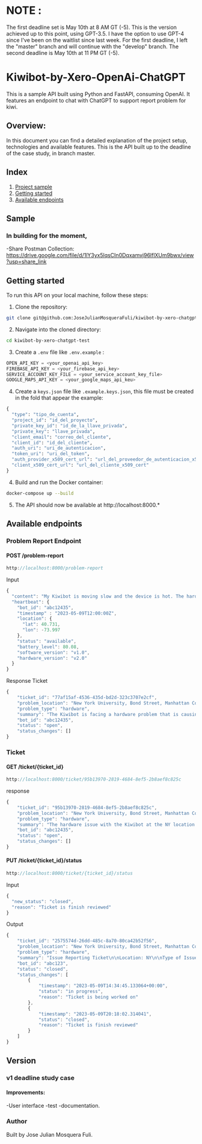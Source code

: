 # NOTE :

The first deadline set is May 10th at 8 AM GT (-5).
This is the version achieved up to this point, using GPT-3.5. I have the option to use GPT-4 since I've been on the waitlist since last week.
For the first deadline, I left the "master" branch and will continue with the "develop" branch. The second deadline is May 10th at 11 PM GT (-5).

# Kiwibot-by-Xero-OpenAi-ChatGPT

This is a sample API built using Python and FastAPI, consuming OpenAI. It features an endpoint to chat with ChatGPT to support report problem for kiwi.

## Overview:

In this document you can find a detailed explanation of the project setup, technologies and available features.
This is the API built up to the deadline of the case study, in branch master.

## Index

1. [ Project sample ](#sample)
2. [ Getting started ](#getting-started)
3. [ Available endpoints ](#available-endpoints)

## Sample

### In building for the moment,

-Share Postman Collection: https://drive.google.com/file/d/1lY3yx5lqsCIn0Dqxamvj96lflXUm9bwx/view?usp=share_link

## Getting started

To run this API on your local machine, follow these steps:

1. Clone the repository:

```bash
git clone git@github.com:JoseJulianMosqueraFuli/kiwibot-by-xero-chatgpt-test.git
```

2. Navigate into the cloned directory:

```bash
cd kiwibot-by-xero-chatgpt-test
```

3. Create a `.env` file like `.env.example` :

```python
OPEN_API_KEY = <your_openai_api_key>
FIREBASE_API_KEY = <your_firebase_api_key>
SERVICE_ACCOUNT_KEY_FILE = <your_service_account_key_file>
GOOGLE_MAPS_API_KEY = <your_google_maps_api_keu>
```

4. Create a `keys.json` file like `.example.keys.json`, this file must be created in the fold that appear the example:

```python
{
  "type": "tipo_de_cuenta",
  "project_id": "id_del_proyecto",
  "private_key_id": "id_de_la_llave_privada",
  "private_key": "llave_privada",
  "client_email": "correo_del_cliente",
  "client_id": "id_del_cliente",
  "auth_uri": "uri_de_autenticacion",
  "token_uri": "uri_del_token",
  "auth_provider_x509_cert_url": "url_del_proveedor_de_autenticacion_x509",
  "client_x509_cert_url": "url_del_cliente_x509_cert"
}

```

4. Build and run the Docker container:

```bash
docker-compose up --build
```

5. The API should now be available at http://localhost:8000.\*

## Available endpoints

### Problem Report Endpoint

#### POST /problem-report

```jsx
http://localhost:8000/problem-report
```

Input

```jsx
{
  "content": "My Kiwibot is moving slow and the device is hot. The hardware version is a bit old",
  "heartbeat": {
    "bot_id": "abc12435",
    "timestamp" : "2023-05-09T12:00:00Z",
    "location": {
      "lat": 40.731,
      "lon": -73.997
    },
    "status": "available",
    "battery_level": 80.08,
    "software_version": "v1.0",
    "hardware_version": "v2.0"
  }
}
```

Response Ticket

```jsx
{
    "ticket_id": "77af15af-4536-435d-bd2d-323c3707e2cf",
    "problem_location": "New York University, Bond Street, Manhattan Community Board 2, Manhattan, New York County, City of New York, New York, 10012, United States",
    "problem_type": "hardware",
    "summary": "The Kiwibot is facing a hardware problem that is causing the reduced speed and overheating. Given that the hardware version is old, it might be necessary to replace certain components or upgrade the Kiwibot to resolve the problem. Further investigation is recommended to identify the root cause of the issue.",
    "bot_id": "abc12435",
    "status": "open",
    "status_changes": []
}
```

### Ticket

#### GET /ticket/{ticket_id}

```jsx
http://localhost:8000/ticket/95b13970-2819-4684-8ef5-2b8aef8c825c
```

response

```jsx
{
    "ticket_id": "95b13970-2819-4684-8ef5-2b8aef8c825c",
    "problem_location": "New York University, Bond Street, Manhattan Community Board 2, Manhattan, New York County, City of New York, New York, 10012, United States",
    "problem_type": "hardware",
    "summary": "The hardware issue with the Kiwibot at the NY location is related to the wheels repeatedly getting stuck when attempting to navigate uneven surfaces.",
    "bot_id": "abc12435",
    "status": "open",
    "status_changes": []
}
```

#### PUT /ticket/{ticket_id}/status

```jsx
http://localhost:8000/ticket/{ticket_id}/status
```

Input

```jsx
{
  "new_status": "closed",
  "reason": "Ticket is finish reviewed"
}
```

Output

```jsx
{
    "ticket_id": "2575574d-26dd-485c-8a70-80ca42b52f56",
    "problem_location": "New York University, Bond Street, Manhattan Community Board 2, Manhattan, New York County, City of New York, New York, 10012, United States",
    "problem_type": "hardware",
    "summary": "Issue Reporting Ticket\n\nLocation: NY\n\nType of Issue: Hardware\n\nDescription of Issue: The wheels of the Kiwibot are not moving properly and are getting stuck when navigating uneven surfaces.\n\nSteps Taken to Reproduce Issue: Navigating the Kiwibot on uneven surfaces.\n\nRelevant Information: The Kiwibot is also having trouble navigating around obstacles and may require additional testing.\n\nPriority Level: High\n\nDate Submitted: [Current Date] \n\nThank you for your attention to this matter. Please let me know if any additional information is needed.",
    "bot_id": "abc123",
    "status": "closed",
    "status_changes": [
        {
            "timestamp": "2023-05-09T14:34:45.133064+00:00",
            "status": "in progress",
            "reason": "Ticket is being worked on"
        },
        {
            "timestamp": "2023-05-09T20:18:02.314041",
            "status": "closed",
            "reason": "Ticket is finish reviewed"
        }
    ]
}
```

## Version

### v1 deadline study case

#### Improvements:

-User interface
-test
-documentation.

### Author

Built by Jose Julian Mosquera Fuli.
